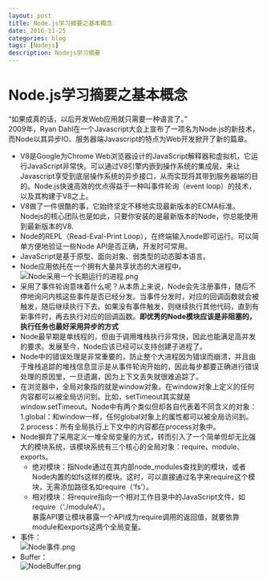 ```yaml
---
layout: post
title: Node.js学习摘要之基本概念
date: 2016-11-25
categories: blog
tags: [Nodejs]
description: Nodejs学习摘要
---
```



# Node.js学习摘要之基本概念    
“如果成真的话，以后开发Web应用就只需要一种语言了。”       
2009年，Ryan Dahl在一个Javascript大会上宣布了一项名为Node.js的新技术，而Node以其异步IO、服务器端Javascript的特点为Web开发掀开了新的篇章。    
  - V8是Google为Chrome Web浏览器设计的JavaScript解释器和虚拟机，它运行JavaScript非常快。可以通过V8引擎内嵌到操作系统的集成层，来让Javascript享受到底层操作系统的异步接口，从而实现将其带到服务器端的目的。Node.js快速高效的优点得益于一种叫事件轮询（event loop）的技术，以及其构建于V8之上。     
  - V8做了一件很酷的事，它始终坚定不移地实现最新版本的ECMA标准。Nodejs的核心团队也是如此，只要你安装的是最新版本的Node，你总能使用到最新版本的V8.    
  - Node的REPL（Read-Eval-Print Loop），在终端输入node即可运行。可以简单方便地验证一些Node API是否正确，开发时可常用。   
  - JavaScript是基于原型、面向对象、弱类型的动态脚本语言。    
  - Node应用依托在一个拥有大量共享状态的大进程中。  
![Node采用一个长期运行的进程.png](http://upload-images.jianshu.io/upload_images/3001083-4862bf5ef5b030be.png?imageMogr2/auto-orient/strip%7CimageView2/2/w/1240)    
  - 采用了事件轮询意味着什么呢？从本质上来说，Node会先注册事件，随后不停地询问内核这些事件是否已经分发。当事件分发时，对应的回调函数就会被触发，随后继续执行下去。如果没有事件触发，则继续执行其他代码，直到有新事件时，再去执行对应的回调函数。**即优秀的Node模块应该是非阻塞的，执行任务也最好采用异步的方式**    
  - Node最早期是单线程的，但由于调用堆栈执行非常快，因此也能满足高并发的要求。发展至今，Node应该已经可以支持创建子进程了。  
  - Node中的错误处理是非常重要的，防止整个大进程因为错误而崩溃，并且由于堆栈追踪的堆栈信息显示是从事件轮询开始的，因此每步都要正确进行错误处理的原因里，一旦遗漏，因为上下文丢失就很难追踪了。      
  - 在浏览器中，全局对象指的就是window对象。在window对象上定义的任何内容都可以被全局访问到。比如，setTimeout其实就是window.setTimeout。Node中有两个类似但却各自代表着不同含义的对象：1.global：和window一样，任何global对象上的属性都可以被全局访问到。2.process：所有全局执行上下文中的内容都在process对象中。  
  - Node摒弃了采用定义一堆全局变量的方式，转而引入了一个简单但却无比强大的模块系统，该模块系统有三个核心的全局对象：require、module、exports。  
	- 绝对模块：指Node通过在其内部node_modules查找到的模块，或者Node内置的如fs这样的模块。这时，可以直接通过名字来require这个模块，无需添加路径名如require（‘fs’）。    
	- 相对模块：将require指向一个相对工作目录中的JavaScript文件，如require（‘./moduleA’）。    
暴露API要让模块暴露一个API成为require调用的返回值，就要依靠module和exports这两个全局变量。    
  - 事件：    
![Node事件.png](http://upload-images.jianshu.io/upload_images/3001083-ab30f9823933f734.png?imageMogr2/auto-orient/strip%7CimageView2/2/w/1240)    
  - Buffer：   
![NodeBuffer.png](http://upload-images.jianshu.io/upload_images/3001083-bc21861bf69b50a8.png?imageMogr2/auto-orient/strip%7CimageView2/2/w/1240)    



